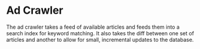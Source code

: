# Ad Crawler

The ad crawler takes a feed of available articles and feeds them into a search index for keyword matching. It also takes the diff between one 
set of articles and another to allow for small, incremental updates to the database.
